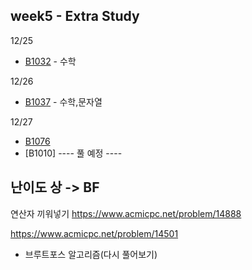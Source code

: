 ## week5 - Extra Study

12/25
- [B1032](B1032.java) - 수학

12/26
- [B1037](B1037.java) - 수학,문자열

12/27
- [B1076](B1076.java) 
- [B1010]
---- 풀 예정 ----
## 난이도 상 -> BF

연산자 끼워넣기
https://www.acmicpc.net/problem/14888


https://www.acmicpc.net/problem/14501
- 브루트포스 알고리즘(다시 풀어보기)
